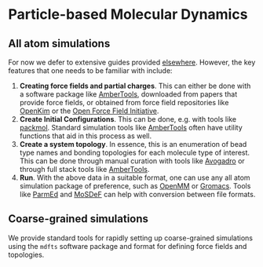 # Particle-based Molecular Dynamics

## All atom simulations
For now we defer to extensive guides provided [elsewhere](http://docs.openmm.org/latest/userguide/application/02_running_sims.html). However, the key features that one needs to be familiar with include:

1. **Creating force fields and partial charges**. This can either be done with a software package like [AmberTools](https://ambermd.org/AmberTools.php), downloaded from papers that provide force fields, or obtained from force field repositories like [OpenKim](https://openkim.org/model-developer-directory/) or the [Open Force Field Initiative](https://openforcefield.org/).
2. **Create Initial Configurations**. This can be done, e.g. with tools like [packmol](http://leandro.iqm.unicamp.br/m3g/packmol/home.shtml). Standard simulation tools like [AmberTools](https://ambermd.org/AmberTools.php) often have utility functions that aid in this process as well.
3. **Create a system topology**. In essence, this is an enumeration of bead type names and bonding topologies for each molecule type of interest. This can be done through manual curation with tools like [Avogadro](https://avogadro.cc/) or through full stack tools like [AmberTools](https://ambermd.org/AmberTools.php).
4. **Run**. With the above data in a suitable format, one can use any all atom simulation package of preference, such as [OpenMM](https://openmm.org/) or [Gromacs](https://www.gromacs.org/). Tools like [ParmEd](https://github.com/ParmEd/ParmEd) and [MoSDeF](https://mosdef.org/) can help with conversion between file formats.

## Coarse-grained simulations
We provide standard tools for rapidly setting up coarse-grained simulations using the `mdfts` software package and format for defining force fields and topologies.

